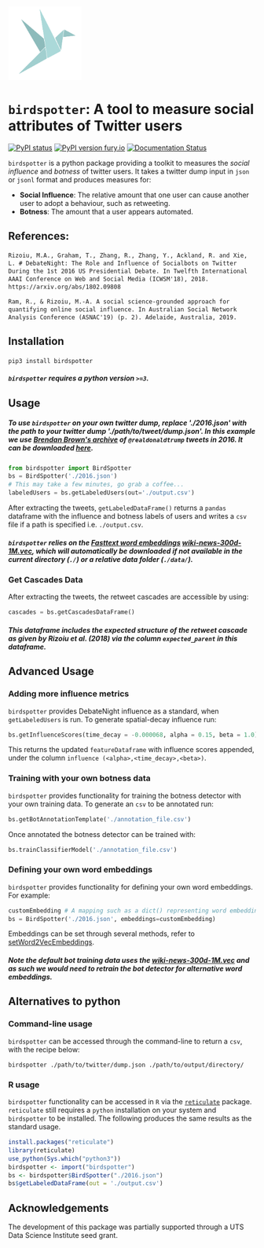 <img src="birdspotter_logo.png" alt="logo" width="150"/> 

# `birdspotter`: A tool to measure social attributes of Twitter users

[![PyPI status](https://img.shields.io/pypi/status/birdspotter.svg)](https://pypi.python.org/pypi/birdspotter/) [![PyPI version fury.io](https://badge.fury.io/py/birdspotter.svg)](https://pypi.python.org/pypi/birdspotter/) [![Documentation Status](https://readthedocs.org/projects/birdspotter/badge/?version=latest)](http://birdspotter.readthedocs.io/?badge=latest)

`birdspotter` is a python package providing a toolkit to measures the _social influence_ and _botness_ of twitter users. It takes a twitter dump input in `json` or `jsonl` format and produces measures for:
- **Social Influence**: The relative amount that one user can cause another user to adopt a behaviour, such as retweeting.
- **Botness**: The amount that a user appears automated.

## References:
```
Rizoiu, M.A., Graham, T., Zhang, R., Zhang, Y., Ackland, R. and Xie, L. # DebateNight: The Role and Influence of Socialbots on Twitter During the 1st 2016 US Presidential Debate. In Twelfth International AAAI Conference on Web and Social Media (ICWSM'18), 2018. https://arxiv.org/abs/1802.09808
```
```
Ram, R., & Rizoiu, M.-A. A social science-grounded approach for quantifying online social influence. In Australian Social Network Analysis Conference (ASNAC'19) (p. 2). Adelaide, Australia, 2019.
```

## Installation
`pip3 install birdspotter`
##### `birdspotter` requires a python version `>=3`.

## Usage
##### To use `birdspotter` on your own twitter dump, replace './2016.json' with the path to your twitter dump './path/to/tweet/dump.json'. In this example we use [Brendan Brown's archive](https://github.com/bpb27/trump_tweet_data_archive) of `@realdonaldtrump` tweets in 2016. It can be downloaded [here](https://github.com/bpb27/trump-tweet-archive/raw/master/data/realdonaldtrump/2016.json).

 ```python
from birdspotter import BirdSpotter
bs = BirdSpotter('./2016.json')
# This may take a few minutes, go grab a coffee...
labeledUsers = bs.getLabeledUsers(out='./output.csv')
```

After extracting the tweets, `getLabeledDataFrame()` returns a `pandas` dataframe with the influence and botness labels of users and writes a `csv` file if a path is specified i.e. `./output.csv`.

 ##### `birdspotter` relies on the [Fasttext word embeddings](https://fasttext.cc/docs/en/english-vectors.html) [wiki-news-300d-1M.vec](https://dl.fbaipublicfiles.com/fasttext/vectors-english/wiki-news-300d-1M.vec.zip), which will automatically be downloaded if not available in the current directory (`./`) or a relative data folder (`./data/`).

### Get Cascades Data
After extracting the tweets, the retweet cascades are accessible by using:
```python
cascades = bs.getCascadesDataFrame()
```
##### This dataframe includes the expected structure of the retweet cascade as given by Rizoiu et al. (2018) via the column `expected_parent` in this dataframe.

## Advanced Usage
### Adding more influence metrics
`birdspotter` provides DebateNight influence as a standard, when `getLabeledUsers` is run. To generate spatial-decay influence run:
```python
bs.getInfluenceScores(time_decay = -0.000068, alpha = 0.15, beta = 1.0)
```
This returns the updated `featureDataframe` with influence scores appended, under the column `influence (<alpha>,<time_decay>,<beta>)`.

### Training with your own botness data
`birdspotter` provides functionality for training the botness detector with your own training data. To generate an `csv` to be annotated run:
```python
bs.getBotAnnotationTemplate('./annotation_file.csv')
```
Once annotated the botness detector can be trained with:
```python
bs.trainClassifierModel('./annotation_file.csv')
```

### Defining your own word embeddings
`birdspotter` provides functionality for defining your own word embeddings. For example:
```python
customEmbedding # A mapping such as a dict() representing word embeddings
bs = BirdSpotter('./2016.json', embeddings=customEmbedding)
```

Embeddings can be set through several methods, refer to [setWord2VecEmbeddings]().

##### Note the default bot training data uses the [wiki-news-300d-1M.vec](https://dl.fbaipublicfiles.com/fasttext/vectors-english/wiki-news-300d-1M.vec.zip) and as such we would need to retrain the bot detector for alternative word embeddings.
## Alternatives to python
### Command-line usage
 `birdspotter` can be accessed through the command-line to return a `csv`, with the recipe below:

 ```
birdspotter ./path/to/twitter/dump.json ./path/to/output/directory/
 ```
### R usage
`birdspotter` functionality can be accessed in `R` via the [`reticulate`](https://rstudio.github.io/reticulate/) package. `reticulate` still requires a `python` installation on your system and `birdspotter` to be installed. The following produces the same results as the standard usage.

```r
install.packages("reticulate")
library(reticulate)
use_python(Sys.which("python3"))
birdspotter <- import("birdspotter")
bs <- birdspotter$BirdSpotter("./2016.json")
bs$getLabeledDataFrame(out = './output.csv')
```

## Acknowledgements
The development of this package was partially supported through a UTS Data Science Institute seed grant.